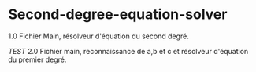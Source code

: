 # Second-degree-equation-solver

1.0 Fichier Main, résolveur d'équation du second degré.

*TEST* 2.0 Fichier main, reconnaissance de a,b et c et résolveur d'équation du premier degré.
